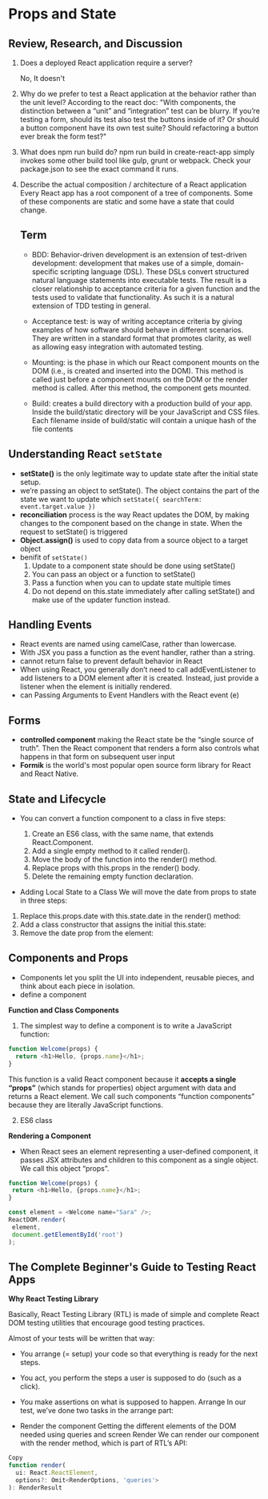 # Props and State

## Review, Research, and Discussion

1. Does a deployed React application require a server?
   
   No, It doesn't 
2. Why do we prefer to test a React application at the behavior rather than the unit level?
   According to the react doc: "With components, the distinction between a “unit” and “integration” test can be blurry. If you’re testing a form, should its test also test the buttons inside of it? Or should a button component have its own test suite? Should refactoring a button ever break the form test?"
3. What does npm run build do?
   npm run build in create-react-app simply invokes some other build tool like gulp, grunt or webpack. Check your package.json to see the exact command it runs. 

4. Describe the actual composition / architecture of a React application
   Every React app has a root component of a tree of components. Some of these components are static and some have a state that could change.


   ## Term
   - BDD: Behavior-driven development is an extension of test-driven development: development that makes use of a simple, domain-specific scripting language (DSL). These DSLs convert structured natural language statements into executable tests. The result is a closer relationship to acceptance criteria for a given function and the tests used to validate that functionality. As such it is a natural extension of TDD testing in general.

   - Acceptance test: is way of writing acceptance criteria by giving examples of how software should behave in different scenarios. They are written in a standard format that promotes clarity, as well as allowing easy integration with automated testing.

   - Mounting: is the phase in which our React component mounts on the DOM (i.e., is created and inserted into the DOM). This method is called just before a component mounts on the DOM or the render method is called. After this method, the component gets mounted.

   - Build: creates a build directory with a production build of your app. Inside the build/static directory will be your JavaScript and CSS files. Each filename inside of build/static will contain a unique hash of the file contents



## Understanding React `setState`
* **setState()** is the only legitimate way to update state after the initial state setup. 
* we’re passing an object to setState(). The object contains the part of the state we want to update which ``setState({ searchTerm: event.target.value })``
* **reconciliation** process is the way React updates the DOM, by making changes to the component based on the change in state. When the request to setState() is triggered
* **Object.assign()** is used to copy data from a source object to a target object
* benifit of ``setState()``
    1. Update to a component state should be done using setState()
    2. You can pass an object or a function to setState()
    3. Pass a function when you can to update state multiple times
    4. Do not depend on this.state immediately after calling setState() and make use of the updater function instead.


## Handling Events
* React events are named using camelCase, rather than lowercase.
* With JSX you pass a function as the event handler, rather than a string.
* cannot return false to prevent default behavior in React
* When using React, you generally don’t need to call addEventListener to add listeners to a DOM element after it is created. Instead, just provide a listener when the element is initially rendered.
* can Passing Arguments to Event Handlers with the React event (e)


## Forms
* **controlled component** making the React state be the “single source of truth”. Then the React component that renders a form also controls what happens in that form on subsequent user input
* **Formik** is the world's most popular open source form library for React and React Native.

## State and Lifecycle

* You can convert a function component to a class in five steps:

    1. Create an ES6 class, with the same name, that extends React.Component.
    2. Add a single empty method to it called render().
    3. Move the body of the function into the render() method.
    4. Replace props with this.props in the render() body.
    5. Delete the remaining empty function declaration.

* Adding Local State to a Class We will move the date from props to state in three steps:
 1. Replace this.props.date with this.state.date in the render() method:
 2. Add a class constructor that assigns the initial this.state:
 3. Remove the date prop from the <calssName /> element:


## Components and Props


* Components let you split the UI into independent, reusable pieces, and think about each piece in isolation.
* define a component 

**Function and Class Components**

   1.  The simplest way to define a component is to write a JavaScript function:
```js
function Welcome(props) {
  return <h1>Hello, {props.name}</h1>;
}
```

This function is a valid React component because it **accepts a single “props”** (which stands for properties) object argument with data and returns a React element. We call such components “function components” because they are literally JavaScript functions.

2. ES6 class 

**Rendering a Component**
* When React sees an element representing a user-defined component, it passes JSX attributes and children to this component as a single object. We call this object “props”.
 
 ```js
 function Welcome(props) {
  return <h1>Hello, {props.name}</h1>;
}

const element = <Welcome name="Sara" />;
ReactDOM.render(
  element,
  document.getElementById('root')
);
```
## The Complete Beginner's Guide to Testing React Apps
**Why React Testing Library**

Basically, React Testing Library (RTL) is made of simple and complete React DOM testing utilities that encourage good testing practices.


Almost of your tests will be written that way:

- You arrange (= setup) your code so that everything is ready for the next steps.
- You act, you perform the steps a user is supposed to do (such as a click).
- You make assertions on what is supposed to happen.
Arrange
In our test, we’ve done two tasks in the arrange part:

- Render the component
Getting the different elements of the DOM needed using queries and screen
Render
We can render our component with the render method, which is part of RTL’s API:
```js
Copy
function render(
  ui: React.ReactElement,
  options?: Omit<RenderOptions, 'queries'>
): RenderResult
```